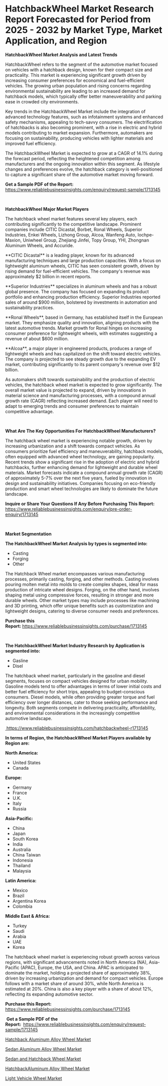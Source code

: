 <p><h1>HatchbackWheel Market Research Report Forecasted for Period from 2025 -  2032 by Market Type, Market Application, and Region</h1></p><p><strong>HatchbackWheel Market Analysis and Latest Trends</strong></p>
<p><p>HatchbackWheel refers to the segment of the automotive market focused on vehicles with a hatchback design, known for their compact size and practicality. This market is experiencing significant growth driven by increasing consumer preferences for economical and fuel-efficient vehicles. The growing urban population and rising concerns regarding environmental sustainability are leading to an increased demand for hatchback models, which typically offer better maneuverability and parking ease in crowded city environments.</p><p>Key trends in the HatchbackWheel Market include the integration of advanced technology features, such as infotainment systems and enhanced safety mechanisms, appealing to tech-savvy consumers. The electrification of hatchbacks is also becoming prominent, with a rise in electric and hybrid models contributing to market expansion. Furthermore, automakers are focusing on sustainability, producing vehicles with lighter materials and improved fuel efficiency.</p><p>The HatchbackWheel Market is expected to grow at a CAGR of 14.1% during the forecast period, reflecting the heightened competition among manufacturers and the ongoing innovation within this segment. As lifestyle changes and preferences evolve, the hatchback category is well-positioned to capture a significant share of the automotive market moving forward.</p></p>
<p><strong>Get a Sample PDF of the Report:&nbsp;</strong> <a href="https://www.reliablebusinessinsights.com/enquiry/request-sample/1713145?utm_campaign=97&utm_medium=2&utm_source=Github&utm_content=ia&utm_term=28032025&utm_id=hatchbackwheel">https://www.reliablebusinessinsights.com/enquiry/request-sample/1713145</a></p>
<p>&nbsp;</p>
<p><strong>HatchbackWheel Major Market Players</strong></p>
<p><p>The hatchback wheel market features several key players, each contributing significantly to the competitive landscape. Prominent companies include CITIC Dicastal, Borbet, Ronal Wheels, Superior Industries, Enkei Wheels, Lizhong Group, Alcoa, Wanfeng Auto, Iochpe-Maxion, Uniwheel Group, Zhejiang Jinfei, Topy Group, YHI, Zhongnan Aluminum Wheels, and Accuride.</p><p>**CITIC Dicastal** is a leading player, known for its advanced manufacturing techniques and large production capacities. With a focus on lightweight aluminum wheels, CITIC has seen consistent growth, driven by rising demand for fuel-efficient vehicles. The company's revenue was approximately $2 billion in recent reports.</p><p>**Superior Industries** specializes in aluminum wheels and has a robust global presence. The company has focused on expanding its product portfolio and enhancing production efficiency. Superior Industries reported sales of around $900 million, bolstered by investments in automation and sustainability practices.</p><p>**Ronal Wheels**, based in Germany, has established itself in the European market. They emphasize quality and innovation, aligning products with the latest automotive trends. Market growth for Ronal hinges on increasing consumer preference for lightweight wheels, with estimates suggesting a revenue of about $600 million.</p><p>**Alcoa**, a major player in engineered products, produces a range of lightweight wheels and has capitalized on the shift toward electric vehicles. The company is projected to see steady growth due to the expanding EV market, contributing significantly to its parent company's revenue over $12 billion.</p><p>As automakers shift towards sustainability and the production of electric vehicles, the hatchback wheel market is expected to grow significantly. The overall market value is projected to expand, driven by innovations in material science and manufacturing processes, with a compound annual growth rate (CAGR) reflecting increased demand. Each player will need to adapt to emerging trends and consumer preferences to maintain competitive advantage.</p></p>
<p>&nbsp;</p>
<p><strong>What Are The Key Opportunities For HatchbackWheel Manufacturers?</strong></p>
<p><p>The hatchback wheel market is experiencing notable growth, driven by increasing urbanization and a shift towards compact vehicles. As consumers prioritize fuel efficiency and maneuverability, hatchback models, often equipped with advanced wheel technology, are gaining popularity. Recent trends show a significant rise in the adoption of electric and hybrid hatchbacks, further enhancing demand for lightweight and durable wheel materials. Market forecasts indicate a compound annual growth rate (CAGR) of approximately 5-7% over the next five years, fueled by innovation in design and sustainability initiatives. Companies focusing on eco-friendly production and smart wheel technologies are likely to dominate the future landscape.</p></p>
<p><strong>Inquire or Share Your Questions If Any Before Purchasing This Report:</strong> <a href="https://www.reliablebusinessinsights.com/enquiry/pre-order-enquiry/1713145?utm_campaign=97&utm_medium=2&utm_source=Github&utm_content=ia&utm_term=28032025&utm_id=hatchbackwheel">https://www.reliablebusinessinsights.com/enquiry/pre-order-enquiry/1713145</a></p>
<p>&nbsp;</p>
<p><strong>Market Segmentation</strong></p>
<p><strong>The HatchbackWheel Market Analysis by types is segmented into:</strong></p>
<p><ul><li>Casting</li><li>Forging</li><li>Other</li></ul></p>
<p><p>The Hatchback Wheel market encompasses various manufacturing processes, primarily casting, forging, and other methods. Casting involves pouring molten metal into molds to create complex shapes, ideal for mass production of intricate wheel designs. Forging, on the other hand, involves shaping metal using compressive forces, resulting in stronger and more durable wheels. Other market types may include processes like machining and 3D printing, which offer unique benefits such as customization and lightweight designs, catering to diverse consumer needs and preferences.</p></p>
<p><strong>Purchase this Report:&nbsp;</strong><a href="https://www.reliablebusinessinsights.com/purchase/1713145?utm_campaign=97&utm_medium=2&utm_source=Github&utm_content=ia&utm_term=28032025&utm_id=hatchbackwheel">https://www.reliablebusinessinsights.com/purchase/1713145</a></p>
<p>&nbsp;</p>
<p><strong>The HatchbackWheel Market Industry Research by Application is segmented into:</strong></p>
<p><ul><li>Gasline</li><li>Disel</li></ul></p>
<p><p>The hatchback wheel market, particularly in the gasoline and diesel segments, focuses on compact vehicles designed for urban mobility. Gasoline models tend to offer advantages in terms of lower initial costs and better fuel efficiency for short trips, appealing to budget-conscious consumers. Diesel models, while often providing greater torque and fuel efficiency over longer distances, cater to those seeking performance and longevity. Both segments compete in delivering practicality, affordability, and environmental considerations in the increasingly competitive automotive landscape.</p></p>
<p><a href="https://www.reliablebusinessinsights.com/hatchbackwheel-r1713145?utm_campaign=97&utm_medium=2&utm_source=Github&utm_content=ia&utm_term=28032025&utm_id=hatchbackwheel">&nbsp;https://www.reliablebusinessinsights.com/hatchbackwheel-r1713145</a></p>
<p><strong>In terms of Region, the HatchbackWheel Market Players available by Region are:</strong></p>
<p>
    <p> <strong> North America: </strong>
        <ul>
            <li>United States</li>
            <li>Canada</li>
        </ul>
        </p> 
    <p> <strong> Europe: </strong>
        <ul>
            <li>Germany</li>
            <li>France</li>
            <li>U.K.</li>
            <li>Italy</li>
            <li>Russia</li>
        </ul>
        </p> 
    <p> <strong> Asia-Pacific: </strong>
        <ul>
            <li>China</li>
            <li>Japan</li>
            <li>South Korea</li>
            <li>India</li>
            <li>Australia</li>
            <li>China Taiwan</li>
            <li>Indonesia</li>
            <li>Thailand</li>
            <li>Malaysia</li>
        </ul>
        </p> 
    <p> <strong> Latin America: </strong>
        <ul>
            <li>Mexico</li>
            <li>Brazil</li>
            <li>Argentina Korea</li>
            <li>Colombia</li>
        </ul>
        </p> 
    <p> <strong> Middle East & Africa: </strong>
        <ul>
            <li>Turkey</li>
            <li>Saudi</li>
            <li>Arabia</li>
            <li>UAE</li>
            <li>Korea</li>
        </ul>
    </p>
    </p>
<p><p>The hatchback wheel market is experiencing robust growth across various regions, with significant advancements noted in North America (NA), Asia-Pacific (APAC), Europe, the USA, and China. APAC is anticipated to dominate the market, holding a projected share of approximately 38%, driven by increasing urbanization and demand for compact vehicles. Europe follows with a market share of around 30%, while North America is estimated at 20%. China is also a key player with a share of about 12%, reflecting its expanding automotive sector.</p></p>
<p><strong>Purchase this Report: </strong><a href="https://www.reliablebusinessinsights.com/purchase/1713145?utm_campaign=97&utm_medium=2&utm_source=Github&utm_content=ia&utm_term=28032025&utm_id=hatchbackwheel">https://www.reliablebusinessinsights.com/purchase/1713145</a></p>
<p>&nbsp;<strong>Get a Sample PDF of the Report:&nbsp;&nbsp;</strong><a href="https://www.reliablebusinessinsights.com/enquiry/request-sample/1713145?utm_campaign=97&utm_medium=2&utm_source=Github&utm_content=ia&utm_term=28032025&utm_id=hatchbackwheel">https://www.reliablebusinessinsights.com/enquiry/request-sample/1713145</a></p>
<p><strong></strong></p>
<p><p><a href="https://github.com/moorsdorak31/Market-Research-Report-List-1/blob/main/hatchback-aluminum-alloy-wheel-market.md?utm_campaign=97&utm_medium=2&utm_source=Github&utm_content=ia&utm_term=28032025&utm_id=hatchbackwheel">Hatchback Aluminum Alloy Wheel Market</a></p><p><a href="https://github.com/danitkeavyx7/Market-Research-Report-List-1/blob/main/sedan-aluminum-alloy-wheel-market.md?utm_campaign=97&utm_medium=2&utm_source=Github&utm_content=ia&utm_term=28032025&utm_id=hatchbackwheel">Sedan Aluminum Alloy Wheel Market</a></p><p><a href="https://github.com/bartzthateis/Market-Research-Report-List-1/blob/main/sedan-and-hatchback-wheel-market.md?utm_campaign=97&utm_medium=2&utm_source=Github&utm_content=ia&utm_term=28032025&utm_id=hatchbackwheel">Sedan and Hatchback Wheel Market</a></p><p><a href="https://github.com/kuciakkukalo/Market-Research-Report-List-1/blob/main/hatchbackaluminum-alloy-wheel-market.md?utm_campaign=97&utm_medium=2&utm_source=Github&utm_content=ia&utm_term=28032025&utm_id=hatchbackwheel">HatchbackAluminum Alloy Wheel Market</a></p><p><a href="https://github.com/taffouasaoka/Market-Research-Report-List-1/blob/main/light-vehicle-wheel-market.md?utm_campaign=97&utm_medium=2&utm_source=Github&utm_content=ia&utm_term=28032025&utm_id=hatchbackwheel">Light Vehicle Wheel Market</a></p></p>